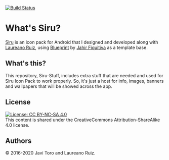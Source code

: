 [![Build Status](https://travis-ci.com/JaviToro/Siru-Stuff.svg?branch=master)](https://travis-ci.com/JaviToro/Siru-Stuff)

# What's Siru?
[Siru](https://play.google.com/store/apps/details?id=com.dotsillustration.siru) is an icon pack for Android that I designed and developed along with [Laureano Ruiz](https://github.com/laureanoruiz), using [Blueprint](https://github.com/jahirfiquitiva/Blueprint) by [Jahir Fiquitiva](https://github.com/jahirfiquitiva) as a template base.

## What's this?
This repository, Siru-Stuff, includes extra stuff that are needed and used for Siru Icon Pack to work properly. So, it's just a host for info, images, banners and wallpapers that will be showed across the app.

## License
[![License: CC BY-NC-SA 4.0](https://img.shields.io/badge/License-CC%20BY--NC--SA%204.0-lightgrey.svg)](https://creativecommons.org/licenses/by-nc-sa/4.0/)  
This content is shared under the CreativeCommons Attribution-ShareAlike 4.0 license.

## Authors
© 2016-2020 Javi Toro and Laureano Ruiz.
